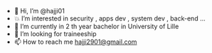 * 👋 Hi, I’m @hajji01
* 💥 I’m interested in security , apps dev , system dev , back-end ...
* 🏹 I’m currently in 2 th year bachelor in University of Lille
* 💼 I’m looking for traineeship
* 📫 How to reach me hajji2901@gmail.com
